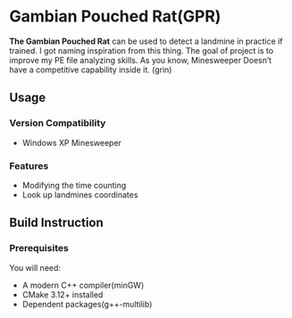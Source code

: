 # Gambian Pouched Rat(GPR)
**The Gambian Pouched Rat** can be used to detect a landmine in practice if trained.
I got naming inspiration from this thing.
The goal of project is to improve my PE file analyzing skills.
As you know, Minesweeper Doesn’t have a competitive capability inside it. (grin)

## Usage
### Version Compatibility
* Windows XP Minesweeper

### Features
* Modifying the time counting
* Look up landmines coordinates

## Build Instruction
### Prerequisites
You will need:
* A modern C++ compiler(minGW)
* CMake 3.12+ installed
* Dependent packages(g++-multilib)

